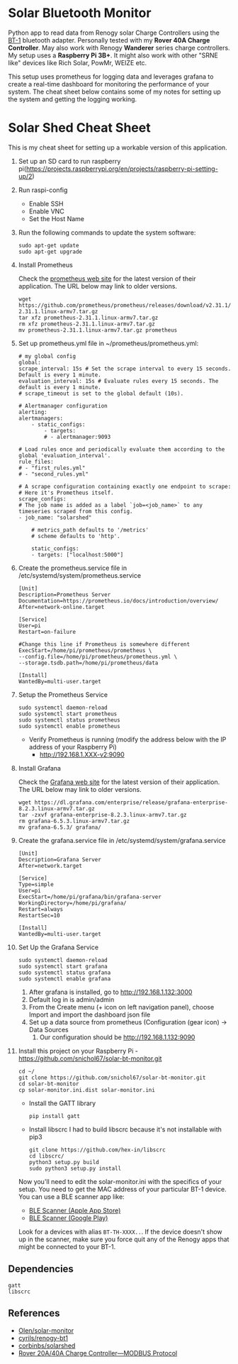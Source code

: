 # Solar Bluetooth Monitor
Python app to read data from Renogy solar Charge Controllers using the [BT-1](https://www.renogy.com/bt-1-bluetooth-module-new-version/) bluetooth adapter. Personally tested with my **Rover 40A Charge Controller**. May also work with Renogy **Wanderer** series charge controllers.  My setup uses a **Raspberry Pi 3B+**. It might also work with other  "SRNE like" devices like Rich Solar, PowMr, WEIZE etc.

This setup uses prometheus for logging data and leverages grafana to create a real-time dashboard for monitoring the performance of your system.  The cheat sheet below contains some of my notes for setting up the system and getting the logging working.

# Solar Shed Cheat Sheet
This is my cheat sheet for setting up a workable version of this application.

1. Set up an SD card to run raspberry pi(https://projects.raspberrypi.org/en/projects/raspberry-pi-setting-up/2)
2. Run raspi-config
   - Enable SSH
   - Enable VNC
   - Set the Host Name
3. Run the following commands to update the system software:
    ```
    sudo apt-get update
    sudo apt-get upgrade
    ```

4. Install Prometheus
    
    Check the [prometheus web site](https://prometheus.io/download/) for the latest version of their application.  The URL below may link to older versions.
    ```
    wget https://github.com/prometheus/prometheus/releases/download/v2.31.1/prometheus-2.31.1.linux-armv7.tar.gz
    tar xfz prometheus-2.31.1.linux-armv7.tar.gz
    rm xfz prometheus-2.31.1.linux-armv7.tar.gz
    mv prometheus-2.31.1.linux-armv7.tar.gz prometheus
    ```
5. Set up prometheus.yml file in ~/prometheus/prometheus.yml:
    ```
    # my global config
    global:
    scrape_interval: 15s # Set the scrape interval to every 15 seconds. Default is every 1 minute.
    evaluation_interval: 15s # Evaluate rules every 15 seconds. The default is every 1 minute.
    # scrape_timeout is set to the global default (10s).

    # Alertmanager configuration
    alerting:
    alertmanagers:
        - static_configs:
            - targets:
            # - alertmanager:9093

    # Load rules once and periodically evaluate them according to the global 'evaluation_interval'.
    rule_files:
    # - "first_rules.yml"
    # - "second_rules.yml"

    # A scrape configuration containing exactly one endpoint to scrape:
    # Here it's Prometheus itself.
    scrape_configs:
    # The job name is added as a label `job=<job_name>` to any timeseries scraped from this config.
    - job_name: "solarshed"

        # metrics_path defaults to '/metrics'
        # scheme defaults to 'http'.

        static_configs:
        - targets: ["localhost:5000"]

    ```
6. Create the prometheus.service file in /etc/systemd/system/prometheus.service
    ```
    [Unit]
    Description=Prometheus Server
    Documentation=https://prometheus.io/docs/introduction/overview/
    After=network-online.target

    [Service]
    User=pi
    Restart=on-failure

    #Change this line if Prometheus is somewhere different
    ExecStart=/home/pi/prometheus/prometheus \
    --config.file=/home/pi/prometheus/prometheus.yml \
    --storage.tsdb.path=/home/pi/prometheus/data

    [Install]
    WantedBy=multi-user.target
    ```
7. Setup the Prometheus Service
    ```
    sudo systemctl daemon-reload
    sudo systemctl start prometheus
    sudo systemctl status prometheus
    sudo systemctl enable prometheus
    ```
    - Verify Prometheus is running (modify the address below with the IP address of your Raspberry Pi)
        - http://192.168.1.XXX-v2:9090
8. Install Grafana
    
    Check the [Grafana web site](https://grafana.com/grafana/download) for the latest version of their application.  The URL below may link to older versions.
    ```
    wget https://dl.grafana.com/enterprise/release/grafana-enterprise-8.2.3.linux-armv7.tar.gz
    tar -zxvf grafana-enterprise-8.2.3.linux-armv7.tar.gz
    rm grafana-6.5.3.linux-armv7.tar.gz
    mv grafana-6.5.3/ grafana/   
    ```
9. Create the grafana.service file in /etc/systemd/system/grafana.service
    ```
    [Unit]
    Description=Grafana Server
    After=network.target

    [Service]
    Type=simple
    User=pi
    ExecStart=/home/pi/grafana/bin/grafana-server
    WorkingDirectory=/home/pi/grafana/
    Restart=always
    RestartSec=10

    [Install]
    WantedBy=multi-user.target
    ```
10. Set Up the Grafana Service
    ```
    sudo systemctl daemon-reload
    sudo systemctl start grafana
    sudo systemctl status grafana
    sudo systemctl enable grafana
    ```
    1. After grafana is installed, go to http://192.168.1.132:3000
    2. Default log in is admin/admin
    3. From the Create menu (+ icon on left navigation panel), choose Import and import the dashboard json file
    4. Set up a data source from prometheus (Configuration (gear icon) -> Data Sources
       1. Our configuration should be http://192.168.1.132:9090


11. Install this project on your Raspberry Pi - https://github.com/snichol67/solar-bt-monitor.git
    ```
    cd ~/
    git clone https://github.com/snichol67/solar-bt-monitor.git
    cd solar-bt-monitor
    cp solar-monitor.ini.dist solar-monitor.ini
    ```
    
    - Install the GATT library
        ```
        pip install gatt
        ```
    - Install libscrc
        I had to build libscrc because it's not installable with pip3
        ```
        git clone https://github.com/hex-in/libscrc
        cd libscrc/
        python3 setup.py build
        sudo python3 setup.py install
        ```
    
    Now you'll need to edit the solar-monitor.ini with the specifics of your setup. You need to get the MAC address of your particular BT-1 device.  You can use a BLE scanner app like:
      - [BLE Scanner (Apple App Store)](https://apps.apple.com/us/app/ble-scanner-4-0/id1221763603)
      - [BLE Scanner (Google Play)](https://play.google.com/store/apps/details?id=com.macdom.ble.blescanner)
    
    Look for a devices with alias `BT-TH-XXXX..`.  If the device doesn't show up in the scanner, make sure you force quit any of the Renogy apps that might be connected to your BT-1.

## Dependencies

```
gatt
libscrc
```

## References

 - [Olen/solar-monitor](https://github.com/Olen/solar-monitor)
 - [cyrils/renogy-bt1](https://github.com/cyrils/renogy-bt1)
 - [corbinbs/solarshed](https://github.com/corbinbs/solarshed)
 - [Rover 20A/40A Charge Controller—MODBUS Protocol](https://docs.google.com/document/d/1OSW3gluYNK8d_gSz4Bk89LMQ4ZrzjQY6/edit)
